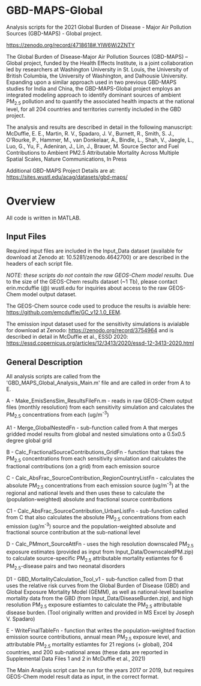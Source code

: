 # GBD-MAPS-Global
Analysis scripts for the 2021 Global Burden of Disease - Major Air Pollution Sources (GBD-MAPS) - Global project.

https://zenodo.org/record/4718618#.YIW6Wi2ZNTY

The Global Burden of Disease-Major Air Pollution Sources (GBD-MAPS) – Global project, funded by the Health Effects Institute, is a joint collaboration led by researchers at Washington University in St. Louis, the University of British Columbia, the University of Washington, and Dalhousie University. Expanding upon a similar approach used in two previous GBD-MAPS studies for India and China, the GBD-MAPS-Global project employs an integrated modeling approach to identify dominant sources of ambient PM<sub>2.5</sub> pollution and to quantify the associated health impacts at the national level, for all 204 countries and territories currently included in the GBD project. 

The analysis and results are described in detail in the following manuscript:
McDuffie, E. E., Martin, R. V., Spadaro, J. V., Burnett, R., Smith, S. J., O'Rourke, P., Hammer, M., van Donkelaar, A., Bindle, L., Shah, V., Jaegle, L., Luo, G., Yu, F., Adeniran, J., Lin, J., Brauer, M. Source Sector and Fuel Contributions to Ambient PM2.5 Attributable Mortality Across Multiple Spatial Scales, Nature Communications, In Press

Additional GBD-MAPS Project Details are at: https://sites.wustl.edu/acag/datasets/gbd-maps/

# Overview

All code is written in MATLAB. 

## Input Files

Required input files are included in the Input_Data dataset (available for download at Zenodo at: 10.5281/zenodo.4642700) or are described in the headers of each script file. 

*NOTE: these scripts do not contain the raw GEOS-Chem model results.* Due to the size of the GEOS-Chem results dataset (~1 Tb), please contact erin.mcduffie (@) wustl.edu for inquiries about access to the raw GEOS-Chem model output dataset. 

The GEOS-Chem source code used to produce the results is avialble here: https://github.com/emcduffie/GC_v12.1.0_EEM. 

The emission input dataset used for the sensitivity simulations is avialable for download at Zenodo: https://zenodo.org/record/3754964
and is described in detail in McDuffie et al., ESSD 2020: https://essd.copernicus.org/articles/12/3413/2020/essd-12-3413-2020.html

## General Description 
All analysis scripts are called from the 'GBD_MAPS_Global_Analysis_Main.m' file and are called in order from A to E. 

A - Make_EmisSensSim_ResultsFileFn.m - reads in raw GEOS-Chem output files (monthly resolution) from each sensitivity simulation and calculates the PM<sub>2.5</sub> concentrations from each (ug/m<sup>-3</sup>)

A1 - Merge_GlobalNestedFn - sub-function called from A that merges gridded model results from global and nested simulations onto a 0.5x0.5 degree global grid

B - Calc_FractionalSourceContributions_GridFn - function that takes the PM<sub>2.5</sub> concentrations from each sensitivity simulation and calculates the fractional contributions (on a grid) from each emission source

C - Calc_AbsFrac_SourceContribution_RegionCountryListFn - calculates the absolute PM<sub>2.5</sub> concentrations from each emission source (ug/m<sup>-3</sup>) at the regional and national levels and then uses these to calculate the (population-weighted) absolute and fractional source contributions

C1 - Calc_AbsFrac_SourceContribution_UrbanListFn - sub-function called from C that also calculates the absolute PM<sub>2.5</sub> concentrations from each emission (ug/m<sup>-3</sup>) source and the population-weighted absolute and fractional source contribution at the sub-national level 

D - Calc_PMmort_SourceAttFn - uses the high resolution downscaled PM<sub>2.5</sub> exposure estimates (provided as input from Input_Data/DownscaledPM.zip) to calculate source-specific PM<sub>2.5</sub> attributable mortality estiamtes for 6 PM<sub>2.5</sub>-disease pairs and two neonatal disorders

D1 - GBD_MortalityCalculation_Tool_v1 - sub-function called from D that uses the relative risk curves from the Global Burden of Disease (GBD) and Global Exposure Mortality Model (GEMM), as well as national-level baseline mortality data from the GBD (from Input_Data/DiseaseBurden.zip), and high resolution PM<sub>2.5</sub> exposure estiamtes to calculate the PM<sub>2.5</sub> attributable disease burden. (Tool originally written and provided in MS Excel by Joseph V. Spadaro)

E - WriteFinalTableFn - function that writes the population-weighted fraction emission source contributions, annual mean PM<sub>2.5</sub> exposure level, and attributable PM<sub>2.5</sub> mortality estiamtes for 21 regions (+ global), 204 countries, and 200 sub-national areas (these data are reported in Supplemental Data Files 1 and 2 in McDuffie et al., 2021) 

The Main Analysis script can be run for the years 2017 or 2019, but requires GEOS-Chem model result data as input, in the correct format. 

